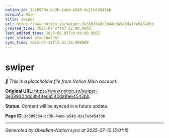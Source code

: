 ```yaml
---
notion_id: 3e389304-dc3b-44ed-a540-da1fe64543bb
account: Main
title: swiper
url: https://www.notion.so/swiper-3e389304dc3b44eda540da1fe64543bb
created_time: 2023-07-27T07:52:00.000Z
last_edited_time: 2023-08-03T09:46:00.000Z
sync_status: placeholder
sync_time: 2025-07-12T15:01:15.098569
---
```


# swiper

*🔄 This is a placeholder file from Notion Main account.*

**Original URL**: https://www.notion.so/swiper-3e389304dc3b44eda540da1fe64543bb

**Status**: Content will be synced in a future update.

**Page ID**: `3e389304-dc3b-44ed-a540-da1fe64543bb`

---

*Generated by Obsidian-Notion sync at 2025-07-12 15:01:15*
